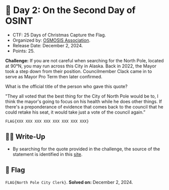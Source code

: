 # 📖 Day 2: On the Second Day of OSINT

- CTF: 25 Days of Christmas Capture the Flag.
- Organized by: [OSMOSIS Association](https://osmosisinstitute.org/).
- Release Date: December 2, 2024.
- Points: 25.

**Challenge:** If you are not careful when searching for the North Pole, located at 90°N, you may run across this City in Alaska. Back in 2022, the Mayor took a step down from their position. Councilmember Clack came in to serve as Mayor Pro Term then later confirmed.

What is the official title of the person who gave this quote?

"They all voted that the best thing for the City of North Pole would be to, I think the mayor's going to focus on his health while he does other things. If there's a preponderance of evidence that comes back to the council that he could retake his seat, it would take just a vote of the council again.”

`FLAG{XXX XXX XXX XXX XXX XXX XXX XXX}`

## ✍🏻 Write-Up

- By searching for the quote provided in the challenge, the source of the statement is identified in this [site](https://www.webcenterfairbanks.com/2024/06/22/north-pole-mayor-steps-down-office-after-city-council-vote/).

## 🏁 Flag

`FLAG{North Pole City Clerk}`. **Solved on:** December 2, 2024.